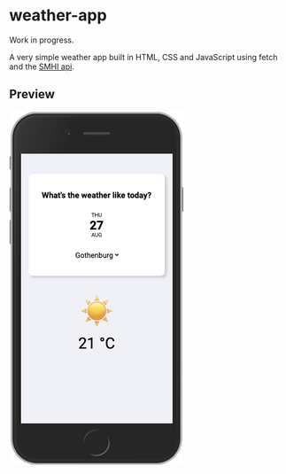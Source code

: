 # weather-app

Work in progress.

A very simple weather app built in HTML, CSS and JavaScript using fetch and the [SMHI api](https://opendata.smhi.se/apidocs/metfcst/parameters.html).

## Preview

<img src="weather-screenshot.png">
